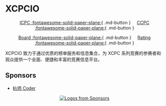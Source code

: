 # XCPCIO

<center>

[ICPC :fontawesome-solid-paper-plane:](./icpc){ .md-button }
&nbsp; &nbsp;
[CCPC :fontawesome-solid-paper-plane:](./ccpc){ .md-button }

[Board :fontawesome-solid-paper-plane:][board]{ .md-button }
&nbsp; &nbsp;
[Rating :fontawesome-solid-paper-plane:][rating]{ .md-button }

</center>

XCPCIO 致力于通过优质的榜单服务和信息集合，为 XCPC 系列竞赛的参赛者和观众提供一个全面、便捷和丰富的竞赛信息平台。

## Sponsors

* [杭师 Coder](./recommend/hznu-coder.md)

<p align="center">
  <a href="https://github.com/sponsors/Dup4">
    <img src='https://raw-github.dup4.com/Dup4/static/main/sponsors-output/sponsors.png' alt="Logos from Sponsors" />
  </a>
</p>

[board]: https://board.xcpcio.com
[rating]: https://board.xcpcio.com/rating

